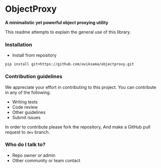 # ObjectProxy #
**A minimalistic yet powerful object proxying utility**

This readme attempts to explain the general use of this library.

### Installation ###
* Install from repository
```
pip install git+https://github.com/aviksama/objectproxy.git
```

### Contribution guidelines ###

We appreciate your effort in contributing to this project. You can contribute in any of the following.
* Writing tests
* Code review
* Other guidelines
* Submit issues

In order to contribute please fork the repository, And make a GitHub pull request to `dev` branch.

### Who do I talk to? ###

* Repo owner or admin
* Other community or team contact

            
        
